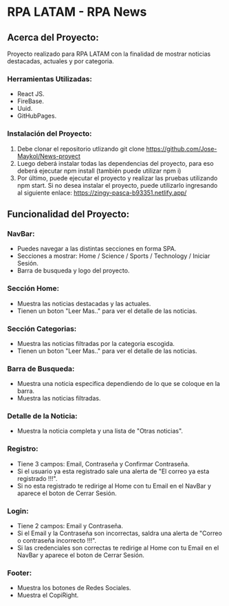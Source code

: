 # RPA LATAM - RPA News

## Acerca del Proyecto:

Proyecto realizado para RPA LATAM con la finalidad de mostrar noticias destacadas, actuales y por categoria.

### Herramientas Utilizadas:

- React JS.
- FireBase.
- Uuid.
- GitHubPages.

### Instalación del Proyecto:

1. Debe clonar el repositorio utlizando git clone https://github.com/Jose-Maykol/News-proyect
2. Luego deberá instalar todas las dependencias del proyecto, para eso deberá ejecutar npm install (también puede utilizar npm i)
3. Por último, puede ejecutar el proyecto y realizar las pruebas utilizando npm start. Si no desea instalar el proyecto, puede utilizarlo ingresando al siguiente enlace: https://zingy-pasca-b93351.netlify.app/

## Funcionalidad del Proyecto: 

### NavBar:

- Puedes navegar a las distintas secciones en forma SPA.
- Secciones a mostrar: Home / Science / Sports / Technology / Iniciar Sesión.
- Barra de busqueda y logo del proyecto.

### Sección Home:

- Muestra las noticias destacadas y las actuales.
- Tienen un boton "Leer Mas.." para ver el detalle de las noticias.

### Sección Categorias:

- Muestra las noticias filtradas por la categoria escogida.
- Tienen un boton "Leer Mas.." para ver el detalle de las noticias.

### Barra de Busqueda:

- Muestra una noticia especifica dependiendo de lo que se coloque en la barra.
- Muestra las noticias filtradas.

### Detalle de la Noticia:

- Muestra la noticia completa y una lista de "Otras noticias".

### Registro:

- Tiene 3 campos: Email, Contraseña y Confirmar Contraseña.
- Si el usuario ya esta registrado sale una alerta de "El correo ya esta registrado !!!".
- Si no esta registrado te redirige al Home con tu Email en el NavBar y aparece el boton de Cerrar Sesión.

### Login:

- Tiene 2 campos: Email y Contraseña.
- Si el Email y la Contraseña son incorrectas, saldra una alerta de "Correo o contraseña incorrecto !!!".
- Si las credenciales son correctas te redirige al Home con tu Email en el NavBar y aparece el boton de Cerrar Sesión.

### Footer:

- Muestra los botones de Redes Sociales.
- Muestra el CopiRight.



